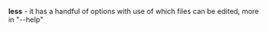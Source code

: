 


  
**less** - it has a handful of options with use of which files can be edited, more in "--help"
